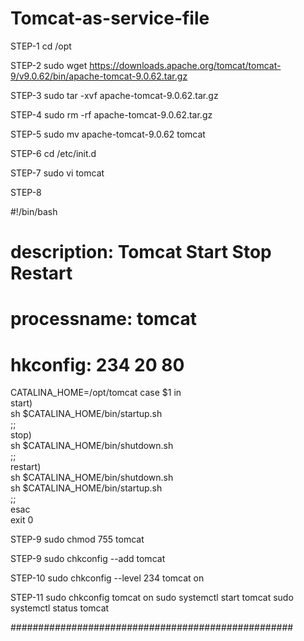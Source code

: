 # Tomcat-as-service-file
STEP-1
cd /opt

STEP-2
sudo wget https://downloads.apache.org/tomcat/tomcat-9/v9.0.62/bin/apache-tomcat-9.0.62.tar.gz

STEP-3
sudo tar -xvf apache-tomcat-9.0.62.tar.gz

STEP-4
sudo rm -rf apache-tomcat-9.0.62.tar.gz

STEP-5
sudo mv apache-tomcat-9.0.62 tomcat

STEP-6
cd /etc/init.d

STEP-7
sudo vi tomcat

STEP-8

#!/bin/bash
# description: Tomcat Start Stop Restart  
# processname: tomcat  
# hkconfig: 234 20 80
CATALINA_HOME=/opt/tomcat
case $1 in  
start)  
sh $CATALINA_HOME/bin/startup.sh  
;;   
stop)     
sh $CATALINA_HOME/bin/shutdown.sh  
;;   
restart)  
sh $CATALINA_HOME/bin/shutdown.sh  
sh $CATALINA_HOME/bin/startup.sh  
;;   
esac      
exit 0 


STEP-9
sudo chmod 755 tomcat

STEP-9
sudo chkconfig --add tomcat

STEP-10
sudo chkconfig --level 234 tomcat on

STEP-11
sudo chkconfig tomcat on
sudo systemctl start tomcat
sudo systemctl status tomcat

###################################################
